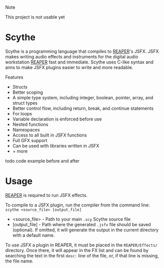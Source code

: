 > [!NOTE]  
> This project is not usable yet

# Scythe
Scythe is a programming language that compiles to [REAPER](https://www.reaper.fm/)'s JSFX.
JSFX makes writing audio effects and instruments for the digital audio workstation [REAPER](https://www.reaper.fm/) fast and immediate.
Scythe uses C-like syntax and aims to make JSFX plugins easier to write and more readable.

Features
- Structs
- Better scoping
- A simple type system, including integer, boolean, pointer, array, and struct types
- Better control flow, including return, break, and continue statements
- For loops
- Variable declaration is enforced before use
- Nested functions
- Namespaces
- Access to all built in JSFX functions
- Full GFX support
- Can be used with libraries written in JSFX
- \+ more

todo code example before and after

# Usage
[REAPER](https://www.reaper.fm/) is required to run JSFX effects.

To compile to a JSFX plugin, run the compiler from the command line:
`scythe <source_file> [output_file]`
- <source_file> - Path to your main `.scy` Scythe source file
- [output_file] - Path where the generated `.jsfx` file should be saved (optional). If omitted, it will generate the output in the current directory with a default name.

To use JSFX a plugin in REAPER, it must be placed in the `REAPER/Effects/` directory. Once there, it will appear in the FX list and can be found by searching the text in the first `desc:` line of the file, or, if that line is missing, the file name.
